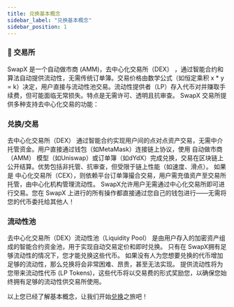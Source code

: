 ```yaml
---
title: 兑换基本概念
sidebar_label: "兑换基本概念"
sidebar_position: 1
---
```


### 🔄 交易所

SwapX 是一个自动做市商 (AMM)，去中心化交易所（DEX） ，通过智能合约和算法自动提供流动性，无需传统订单簿。交易价格由数学公式（如恒定乘积 x * y = k）决定，用户直接与流动性池交易。流动性提供者（LP）存入代币对并赚取手续费，但可能面临无常损失。特点是无需许可、透明且抗审查。
SwapX 交易所提供多种支持去中心化交易的功能：

### 兑换/交易

去中心化交易所（DEX） 通过智能合约实现用户间的点对点资产交易，无需中介托管资金。用户直接通过钱包（如MetaMask）连接链上协议，使用 自动做市商（AMM） 模型（如Uniswap）或订单簿（如dYdX）完成兑换，交易在区块链上公开结算。优势包括非托管、抗审查，但受限于链上性能（如速度、滑点）。
如果是 中心化交易所（CEX），则依赖平台订单簿撮合交易，用户需充值资产至交易所托管，由中心化机构管理流动性。
SwapX允许用户无需通过中心化交易所即可进行交易。您在 SwapX 上进行的所有操作都直接通过您自己的钱包进行——无需将您的代币委托给其他人！

### 流动性池

去中心化交易所（DEX）流动性池（Liquidity Pool） 是由用户存入的加密资产组成的智能合约资金池，用于实现自动交易定价和即时兑换。
只有在 SwapX拥有足够流动性的情况下，您才能兑换这些代币。
如果没有人为您想要兑换的代币增加足够的流动性，那么兑换将会非常困难、昂贵，甚至无法实现。
提供流动性将为您带来流动性代币 (LP Tokens)，这些代币将以交易费的形式奖励您，以确保您始终拥有足够的流动性供交易所使用。



以上您已经了解基本概念，让我们开始[兑换](../../product/swap/trade.md)之旅吧！